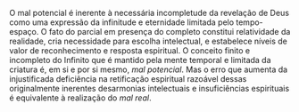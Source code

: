 ﻿O mal potencial é inerente à necessária incompletude da revelação de Deus como uma expressão da infinitude e eternidade limitada pelo tempo-espaço. O fato do parcial  em presença do completo constitui relatividade da realidade, cria necessidade para escolha intelectual, e estabelece níveis de valor de reconhecimento e resposta espiritual. O conceito finito e incompleto do Infinito que é mantido pela mente temporal e limitada da criatura é, em si e por si mesmo, *mal potencial*. Mas o erro que aumenta da injustificada deficiência na retificação espiritual razoável dessas originalmente inerentes desarmonias intelectuais e insuficiências espirituais é equivalente à realização do *mal real*.